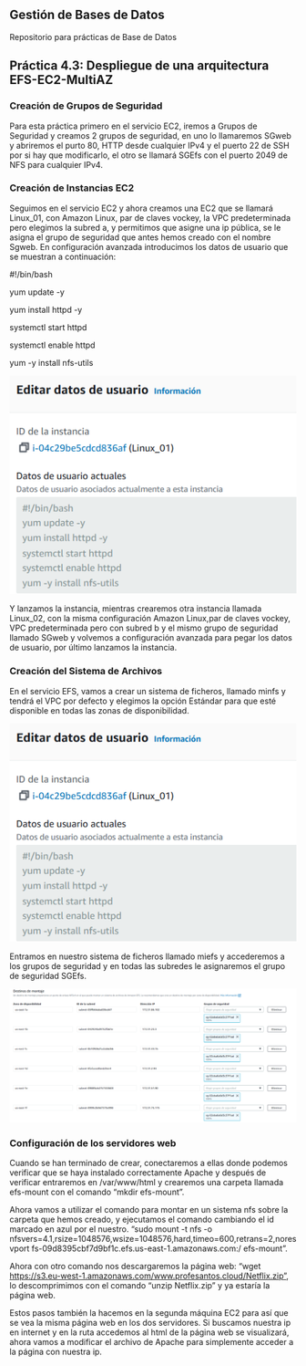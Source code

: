 ## Gestión de Bases de Datos
Repositorio para prácticas de Base de Datos

## Práctica 4.3: Despliegue de una arquitectura EFS-EC2-MultiAZ


### Creación de Grupos de Seguridad

Para esta práctica primero en el servicio EC2, iremos a Grupos de Seguridad y creamos 2 grupos de seguridad, en uno lo llamaremos SGweb y abriremos el purto 80, HTTP desde cualquier IPv4 y el puerto 22 de SSH por si hay que modificarlo, el otro se llamará SGEfs con el puerto 2049 de NFS para cualquier IPv4.

### Creación de Instancias EC2

Seguimos en el servicio EC2 y ahora creamos una EC2 que se llamará Linux_01, con Amazon Linux, par de claves vockey, la VPC predeterminada pero elegimos la subred a, y permitimos que asigne una ip pública, se le asigna el grupo de seguridad que antes hemos creado con el nombre Sgweb. En configuración avanzada introducimos los datos de usuario que se muestran a continuación:

#!/bin/bash

yum update -y

yum install httpd -y

systemctl start httpd

systemctl enable httpd

yum -y install nfs-utils

![Datos de usuario](image/usuario.png)

Y lanzamos la instancia, mientras crearemos otra instancia llamada Linux_02, con la misma configuración Amazon Linux,par de claves vockey, VPC predeterminada pero con subred b y el mismo grupo de seguridad llamado SGweb y volvemos a configuración avanzada para pegar los datos de usuario, por último lanzamos la instancia.

### Creación del Sistema de Archivos

En el servicio EFS, vamos a crear un sistema de ficheros, llamado minfs y tendrá el VPC por defecto y elegimos la opción Estándar para que esté disponible en todas las zonas de disponibilidad.

![EFS](image/usuario.png)

Entramos en nuestro sistema de ficheros llamado miefs y accederemos a los grupos de seguridad y en todas las subredes le asignaremos el grupo de seguridad SGEfs. 

![EFS](image/seguridad.png)

### Configuración de los servidores web

Cuando se han terminado de crear, conectaremos a ellas donde podemos verificar que se haya instalado correctamente Apache y después de verificar entraremos en /var/www/html y crearemos una carpeta llamada efs-mount con el comando “mkdir efs-mount”.

Ahora vamos a utilizar el comando para montar en un sistema nfs sobre la carpeta que hemos creado, y ejecutamos el comando cambiando el id marcado en azul por el nuestro.
“sudo mount -t nfs -o nfsvers=4.1,rsize=1048576,wsize=1048576,hard,timeo=600,retrans=2,noresvport fs-09d8395cbf7d9bf1c.efs.us-east-1.amazonaws.com:/ efs-mount”.

Ahora con otro comando nos descargaremos la página web:
“wget https://s3.eu-west-1.amazonaws.com/www.profesantos.cloud/Netflix.zip”, lo descomprimimos con el comando “unzip Netflix.zip” y ya estaría la página web.

Estos pasos también la hacemos en la segunda máquina EC2 para así que se vea la misma página web en los dos servidores. Si buscamos nuestra ip en internet y en la ruta accedemos al html de la página web se visualizará, ahora vamos a modificar el archivo de Apache para simplemente acceder a la página con nuestra ip.
